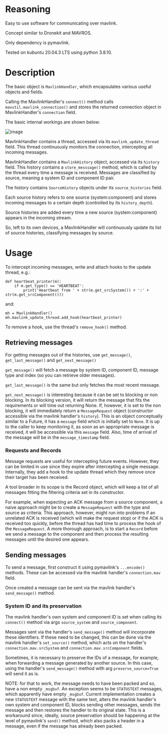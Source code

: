 # Reasoning

Easy to use software for communicating over mavlink.

Concept similar to Dronekit and MAVROS.

Only dependency is pymavlink.

Tested on kubuntu 20.04.3 LTS using python 3.8.10.


# Description

The basic object is `MavlinkHandler`, which encapsulates various useful objects and fields.

Calling the MavlinkHandler's `connect()` method calls `mavutil.mavlink_connection()` and stores the returned connection object in MavlinkHandler's `connection` field.

The basic internal workings are shown below:

![image](https://user-images.githubusercontent.com/634778/155085846-06647c48-3c56-4c1e-a562-c5728157b868.png)

MavlinkHandler contains a thread, accessed via its `mavlink_update_thread` field. This thread continuously monitors the connection, intercepting all incoming messages.

MavlinkHandler contains a `MavlinkHistory` object, accessed via its `history` field. This history contains a `store_messsage()` method, which is called by the thread every time a message is received. Messages are classified by source, meaning a system ID and component ID pair.

The history contains `SourceHistory` objects under its `source_histories` field.

Each source history refers to one source (system:component) and stores incoming messages to a certain depth (controlled by its `history_depth`).

Source histories are added every time a new source (system:component) appears in the incoming stream.

So, left to its own devices, a MavlinkHandler will continuously update its list of source histories, classifying messages by source.

# Usage

To intercept incoming messages, write and attach hooks to the update thread, e.g.:

```
def heartbeat_printer(m):
    if m.get_type() == 'HEARTBEAT':
        print('Heartbeat from ' + str(m.get_srcSystem()) + ':' + str(m.get_srcComponent()))
```

and:

```
mh = MavlinkHandler()
mh.mavlink_update_thread.add_hook(heartbeat_printer)
```

To remove a hook, use the thread's `remove_hook()` method.

## Retrieving messages

For getting messages out of the histories, use `get_message()`, `get_last_message()` and `get_next_message()`

`get_message()` will fetch a message by system ID, component ID, message type and index (so you can retrieve older messages).

`get_last_message()` is the same but only fetches the most recent message.

`get_next_message()` is interesting because it can be set to blocking or non blocking. In its blocking version, it will return the message that fits the requirements or will time out returning None. If, however, it is set to the non blocking, it will immediately return a `MessageRequest` object (constructor accessible via the mavlink handler's `history`). This is an object conceptually similar to a Future, it has a `message` field which is initially set to `None`. It is up to the caller to keep monitoring it, as soon as an appropriate message is received, it will be accessible via this `message` field. Also, time of arrival of the message will be in the `message_timestamp` field.

### Requests and Records

Message requests are useful for intercepting future events. However, they can be limited in use since they expire after intercepting a single message. Internally, they add a hook to the update thread which they remove once their target has been received.

A tool broader in its scope is the Record object, which will keep a list of all messages fitting the filtering criteria set in its constructor.

For example, when expecting an ACK message from a source component, a naive approach might be to create a `MessageRequest` with the type and source as criteria. This approach, however, might run into problems if an unrelated ACK is received (which will make the request stop) or if the ACK is received too quickly, before the thread has had time to process the hook of the `MessageRequest`. A more thorough approach, is to start a `Record` before we send a message to the component and then process the resulting messages until the desired one appears.

## Sending messages

To send a message, first construct it using pymavlink's `...encode()` methods. These can be accessed via the mavlink handler's `connection.mav` field.

Once created a message can be sent via the mavlink handler's `send_message()` method.

### System ID and its preservation

The mavlink handler's own system and component ID is set when calling its `connect()` method via args `source_system` and `source_component`.

Messages sent via the handler's `send_message()` method will incorporate these identifiers. If these need to be changed, this can be done via the mavlink handler's `set_source()` method, which acts on the handler's `connection.mav.srcSystem` and `connection.mav.srcComponent` fields.

Sometimes, it is necessary to preserve the IDs of a message, for example, when forwarding a message generated by another source. In this case, using the handler's `send_message()` method with arg `preserve_source=True` will send it as is.

NOTE: for that to work, the message needs to have been packed and so, have a non empty `_msgbuf`. An exception seems to be `STATUSTEXT` messages, which apparently have empty `_msgbuf`. Current implementation creates a new `STATUSTEXT` message with the same text, alters the mavlink handler's own system and component ID, blocks sending other messages, sends the message and then restores the handler to its original state. This is a workaround since, ideally, source preservation should be happening at the level of pymavlink's `send()` method, which also packs a header in a message, even if the message has already been packed.


